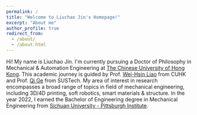 ```yaml
---
permalink: /
title: "Welcome to Liuchao Jin's Homepage!"
excerpt: "About me"
author_profile: true
redirect_from:
  - /about/
  - /about.html
---
```


Hi! My name is Liuchao Jin. I'm currently pursuing a Doctor of Philosophy in Mechanical & Automation Engineering at [The Chinese University of Hong Kong](https://www.cuhk.edu.hk/english/index.html). This academic journey is guided by Prof. [Wei-Hsin Liao](https://www4.mae.cuhk.edu.hk/peoples/liao-wei-hsin/) from CUHK and Prof. [Qi Ge](https://faculty.sustech.edu.cn/?tagid=geq&iscss=1&snapid=1&orderby=date&go=1&lang=en) from SUSTech. My area of interest in research encompasses a broad range of topics in field of mechanical engineering, including 3D/4D printing, soft robotics, smart materials & structure. In the year 2022, I earned the Bachelor of Engineering degree in Mechanical Engineering from [Sichuan University - Pittsburgh Institute](https://scupi.scu.edu.cn/en/).

